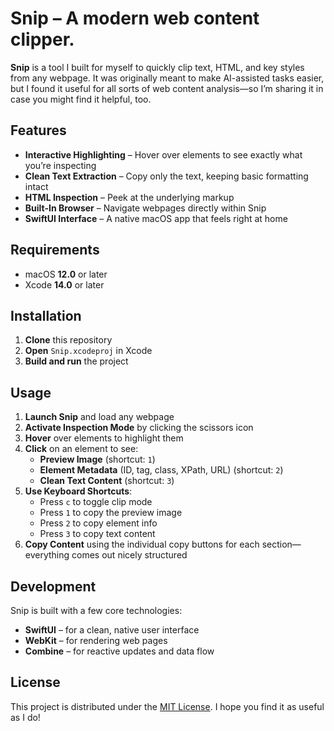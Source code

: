 # Snip – A modern web content clipper.

**Snip** is a tool I built for myself to quickly clip text, HTML, and key styles from any webpage. It was originally meant to make AI-assisted tasks easier, but I found it useful for all sorts of web content analysis—so I’m sharing it in case you might find it helpful, too.

## Features

- **Interactive Highlighting** – Hover over elements to see exactly what you’re inspecting  
- **Clean Text Extraction** – Copy only the text, keeping basic formatting intact  
- **HTML Inspection** – Peek at the underlying markup  
- **Built-In Browser** – Navigate webpages directly within Snip  
- **SwiftUI Interface** – A native macOS app that feels right at home

## Requirements

- macOS **12.0** or later  
- Xcode **14.0** or later  

## Installation

1. **Clone** this repository  
2. **Open** `Snip.xcodeproj` in Xcode  
3. **Build and run** the project  

## Usage

1. **Launch Snip** and load any webpage  
2. **Activate Inspection Mode** by clicking the scissors icon  
3. **Hover** over elements to highlight them  
4. **Click** on an element to see:
   - **Preview Image** (shortcut: `1`)  
   - **Element Metadata** (ID, tag, class, XPath, URL) (shortcut: `2`)  
   - **Clean Text Content** (shortcut: `3`)  
5. **Use Keyboard Shortcuts**:
   - Press `c` to toggle clip mode  
   - Press `1` to copy the preview image  
   - Press `2` to copy element info  
   - Press `3` to copy text content  
6. **Copy Content** using the individual copy buttons for each section—everything comes out nicely structured

## Development

Snip is built with a few core technologies:
- **SwiftUI** – for a clean, native user interface  
- **WebKit** – for rendering web pages  
- **Combine** – for reactive updates and data flow  

## License

This project is distributed under the [MIT License](LICENSE). I hope you find it as useful as I do!
